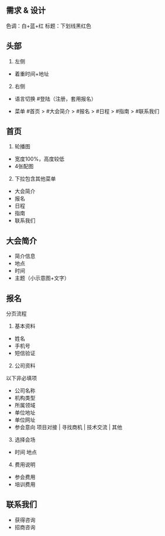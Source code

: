 ## 需求 & 设计

色调：白+蓝+红
标题：下划线黑红色

## 头部

1. 左侧

- 着重时间+地址

2. 右侧

- 语言切换 #登陆（注册，套用报名）

- 菜单
#首页 > #大会简介 > #报名 > #日程 > #指南 > #联系我们

##  首页

1. 轮播图

- 宽度100%，高度较低
- 4张配图

2. 下拉包含其他菜单
- 大会简介
- 报名 
- 日程 
- 指南  
- 联系我们

## 大会简介

- 简介信息
- 地点
- 时间
- 主题（小示意图+文字）

## 报名

分页流程

1. 基本资料

- 姓名
- 手机号
- 短信验证

2. 公司资料

以下非必填项

- 公司名称
- 机构类型
- 所属领域
- 单位地址
- 单位网址
- 参会意向
  项目对接 | 寻找商机 | 技术交流 | 其他

3. 选择会场

- 时间 地点

4. 费用说明

- 参会费用
- 培训费用

## 联系我们

- 获得咨询
- 招商咨询











